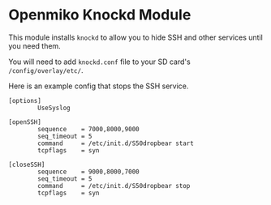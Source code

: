 # Openmiko Knockd Module

This module installs `knockd` to allow you to hide SSH and other services until you need them.

You will need to add `knockd.conf` file to your SD card's `/config/overlay/etc/`.

Here is an example config that stops the SSH service.
```
[options]
        UseSyslog

[openSSH]
        sequence    = 7000,8000,9000
        seq_timeout = 5
        command     = /etc/init.d/S50dropbear start
        tcpflags    = syn

[closeSSH]
        sequence    = 9000,8000,7000
        seq_timeout = 5
        command     = /etc/init.d/S50dropbear stop
        tcpflags    = syn
```
